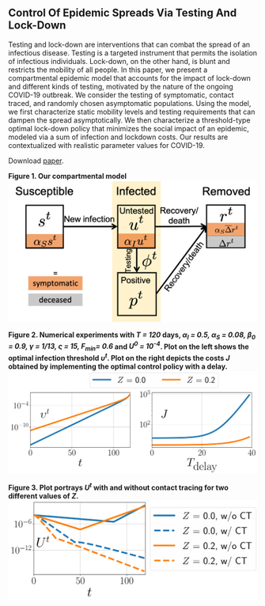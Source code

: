 ## Control Of Epidemic Spreads Via Testing And Lock-Down

Testing and lock-down are interventions that can combat the spread of an infectious disease. Testing is a targeted instrument that permits the isolation of infectious individuals. Lock-down, on the other hand, is blunt and restricts the mobility of all people. In this paper, we present a compartmental epidemic model that accounts for the impact of lock-down and different kinds of testing, motivated by the nature of the ongoing COVID-19 outbreak. We consider the testing of symptomatic, contact traced, and randomly chosen asymptomatic populations. Using the model, we first characterize static mobility levels and testing requirements that can dampen the spread asymptotically. We then characterize a threshold-type optimal lock-down policy that minimizes the social impact of an epidemic, modeled via a sum of infection and lockdown costs. Our results are contextualized with realistic parameter values for COVID-19.

Download [paper](http://boses.ece.illinois.edu/files/COVID19_testlockdown.pdf).

**Figure 1. Our compartmental model**
![Figure 1 Our compartmental model](Figures/supr.png)

**Figure 2. Numerical experiments with
    *T = 120* days, *α<sub>I</sub> = 0.5, α<sub>S</sub> = 0.08, β<sub>0</sub> = 0.9, γ = 1/13, ς = 15, F<sub>min</sub>= 0.6* and *U<sup>0</sup> = 10<sup>-4</sup>*. Plot on the left shows the optimal infection threshold *υ<sup>t</sup>*. Plot on the right depicts the costs *J* obtained by implementing the optimal control policy with a delay.**
![Figure 2](Figures/fig2.png)

**Figure 3. Plot portrays *U<sup>t</sup>* with and without contact tracing for two different values of *Z*.**
![Figure 3](Figures/fig3.png)
